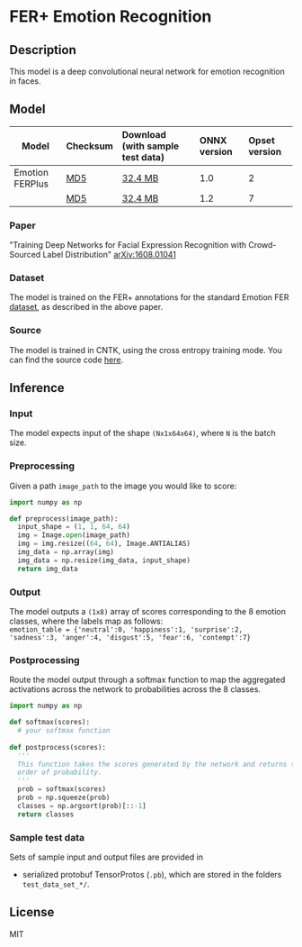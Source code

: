 # FER+ Emotion Recognition

## Description
This model is a deep convolutional neural network for emotion recognition in faces. 

## Model

| Model          | Checksum  | Download (with sample test data) | ONNX version | Opset version | 
|----------------|:----------|:-----------|:--------|:-------------|
|Emotion FERPlus |[MD5](https://www.cntk.ai/OnnxModels/emotion_ferplus/opset_2/emotion_ferplus-md5.txt)|[32.4 MB](https://www.cntk.ai/OnnxModels/emotion_ferplus/opset_2/emotion_ferplus.tar.gz)|1.0|2|
|                |[MD5](https://www.cntk.ai/OnnxModels/emotion_ferplus/opset_7/emotion_ferplus-md5.txt)|[32.4 MB](https://www.cntk.ai/OnnxModels/emotion_ferplus/opset_7/emotion_ferplus.tar.gz)|1.2|7|

### Paper
"Training Deep Networks for Facial Expression Recognition with Crowd-Sourced Label Distribution" [arXiv:1608.01041](https://arxiv.org/abs/1608.01041)

### Dataset
The model is trained on the FER+ annotations for the standard Emotion FER [dataset](https://www.kaggle.com/c/challenges-in-representation-learning-facial-expression-recognition-challenge/data), as described in the above paper.

### Source
The model is trained in CNTK, using the cross entropy training mode. You can find the source code [here](https://github.com/ebarsoum/FERPlus).

## Inference
### Input
The model expects input of the shape `(Nx1x64x64)`, where `N` is the batch size.
### Preprocessing
Given a path `image_path` to the image you would like to score:
```python
import numpy as np

def preprocess(image_path):
  input_shape = (1, 1, 64, 64)
  img = Image.open(image_path)
  img = img.resize((64, 64), Image.ANTIALIAS)
  img_data = np.array(img)
  img_data = np.resize(img_data, input_shape)
  return img_data
```

### Output
The model outputs a `(1x8)` array of scores corresponding to the 8 emotion classes, where the labels map as follows:  
`emotion_table = {'neutral':0, 'happiness':1, 'surprise':2, 'sadness':3, 'anger':4, 'disgust':5, 'fear':6, 'contempt':7}`
### Postprocessing
Route the model output through a softmax function to map the aggregated activations across the network to probabilities across the 8 classes.

```python
import numpy as np

def softmax(scores):
  # your softmax function
  
def postprocess(scores):
  ''' 
  This function takes the scores generated by the network and returns the class IDs in decreasing 
  order of probability.
  '''
  prob = softmax(scores)
  prob = np.squeeze(prob)
  classes = np.argsort(prob)[::-1]
  return classes
```
### Sample test data 
Sets of sample input and output files are provided in 
* serialized protobuf TensorProtos (`.pb`), which are stored in the folders `test_data_set_*/`.

## License
MIT
